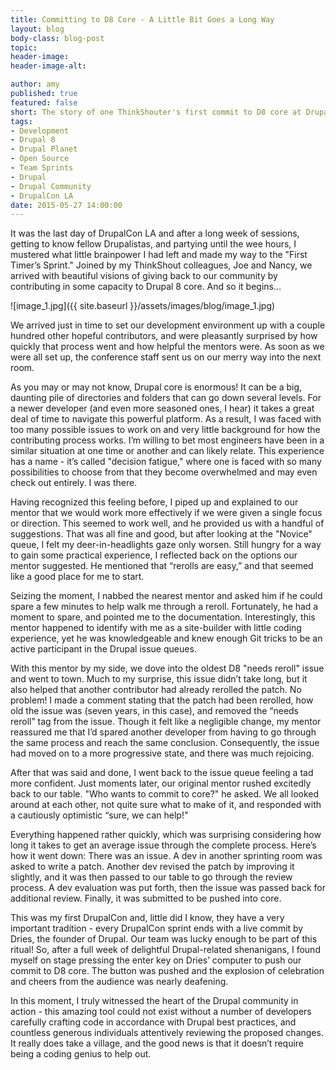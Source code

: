 ```yaml
---
title: Committing to D8 Core - A Little Bit Goes a Long Way
layout: blog
body-class: blog-post
topic:
header-image:
header-image-alt:

author: amy
published: true
featured: false
short: The story of one ThinkShouter's first commit to D8 core at DrupalCon Los Angeles
tags:
- Development
- Drupal 8
- Drupal Planet
- Open Source
- Team Sprints
- Drupal
- Drupal Community
- DrupalCon LA
date: 2015-05-27 14:00:00
---
```


It was the last day of DrupalCon LA and after a long week of sessions, getting to know fellow Drupalistas, and partying until the wee hours, I mustered what little brainpower I had left and made my way to the "First Timer’s Sprint." Joined by my ThinkShout colleagues, Joe and Nancy, we arrived with beautiful visions of giving back to our community by contributing in some capacity to Drupal 8 core. And so it begins…

![image_1.jpg]({{ site.baseurl }}/assets/images/blog/image_1.jpg)

We arrived just in time to set our development environment up with a couple hundred other hopeful contributors, and were pleasantly surprised by how quickly that process went and how helpful the mentors were. As soon as we were all set up, the conference staff sent us on our merry way into the next room.

As you may or may not know, Drupal core is enormous! It can be a big, daunting pile of directories and folders that can go down several levels. For a newer developer (and even more seasoned ones, I hear) it takes a great deal of time to navigate this powerful platform. As a result, I was faced with too many possible issues to work on and very little background for how the contributing process works. I’m willing to bet most engineers have been in a similar situation at one time or another and can likely relate. This experience has a name - it’s called "decision fatigue," where one is faced with so many possibilities to choose from that they become overwhelmed and may even check out entirely. I was there.

Having recognized this feeling before, I piped up and explained to our mentor that we would work more effectively if we were given a single focus or direction. This seemed to work well, and he provided us with a handful of suggestions. That was all fine and good, but after looking at the "Novice" queue, I felt my deer-in-headlights gaze only worsen. Still hungry for a way to gain some practical experience, I reflected back on the options our mentor suggested. He mentioned that “rerolls are easy,” and that seemed like a good place for me to start.

Seizing the moment, I nabbed the nearest mentor and asked him if he could spare a few minutes to help walk me through a reroll. Fortunately, he had a moment to spare, and pointed me to the documentation. Interestingly, this mentor happened to identify with me as a site-builder with little coding experience, yet he was knowledgeable and knew enough Git tricks to be an active participant in the Drupal issue queues.

With this mentor by my side, we dove into the oldest D8 "needs reroll" issue and went to town. Much to my surprise, this issue didn’t take long, but it also helped that another contributor had already rerolled the patch. No problem! I made a comment stating that the patch had been rerolled, how old the issue was (seven years, in this case), and removed the “needs reroll” tag from the issue. Though it felt like a negligible change, my mentor reassured me that I’d  spared another developer from having to go through the same process and reach the same conclusion. Consequently, the issue had moved on to a more progressive state, and there was much rejoicing.

After that was said and done, I went back to the issue queue feeling a tad more confident. Just moments later, our original mentor rushed excitedly back to our table. "Who wants to commit to core?" he asked. We all looked around at each other, not quite sure what to make of it, and responded with a cautiously optimistic “sure, we can help!"

Everything happened rather quickly, which was surprising considering how long it takes to get an average issue through the complete process. Here’s how it went down: There was an issue. A dev in another sprinting room was asked to write a patch. Another dev revised the patch by improving it slightly, and it was then passed to our table to go through the review process. A dev evaluation was put forth, then the issue was passed back for additional review. Finally, it was submitted to be pushed into core.

This was my first DrupalCon and, little did I know, they have a very important tradition - every DrupalCon sprint ends with a live commit by Dries, the founder of Drupal. Our team was lucky enough to be part of this ritual! So, after a full week of delightful Drupal-related shenanigans, I found myself on stage pressing the enter key on Dries’ computer to push our commit to D8 core. The button was pushed and the explosion of celebration and cheers from the audience was nearly deafening.

In this moment, I truly witnessed the heart of the Drupal community in action - this amazing tool could not exist without a number of developers carefully crafting code in accordance with Drupal best practices, and countless generous individuals attentively reviewing the proposed changes. It really does take a village, and the good news is that it doesn’t require being a coding genius to help out.  
